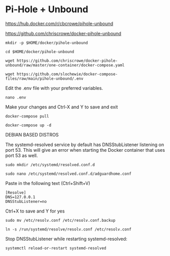 # Pi-Hole + Unbound
https://hub.docker.com/r/cbcrowe/pihole-unbound

https://github.com/chriscrowe/docker-pihole-unbound

```
mkdir -p $HOME/docker/pihole-unbound
```
```
cd $HOME/docker/pihole-unbound
```
```
wget https://github.com/chriscrowe/docker-pihole-unbound/raw/master/one-container/docker-compose.yaml
```
```
wget https://github.com/slochewie/docker-compose-files/raw/main/pihole-unbound/.env
```
Edit the .env file with your preferred variables.
```
nano .env
```
Make your changes and Ctrl-X and Y to save and exit
```
docker-compose pull
```
```
docker-compose up -d
```


DEBIAN BASED DISTROS

The systemd-resolved service by default has DNSStubListener
listening on port 53. This will give an error when starting
the Docker container that uses port 53 as well.

```
sudo mkdir /etc/systemd/resolved.conf.d
```
```
sudo nano /etc/systemd/resolved.conf.d/adguardhome.conf
```
Paste in the following text (Ctrl+Shift+V)
```
[Resolve]
DNS=127.0.0.1
DNSStubListener=no
```
Ctrl+X to save and Y for yes
```
sudo mv /etc/resolv.conf /etc/resolv.conf.backup
```
```
ln -s /run/systemd/resolve/resolv.conf /etc/resolv.conf
```
Stop DNSStubListener while restarting systemd-resolved:
```
systemctl reload-or-restart systemd-resolved
```

